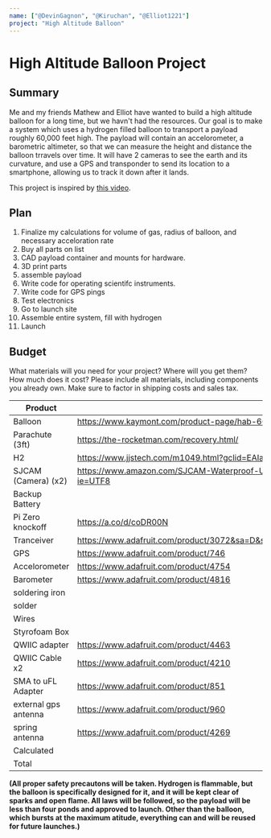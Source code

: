 ```yaml
---
name: ["@DevinGagnon", "@Kiruchan", "@Elliot1221"]
project: "High Altitude Balloon"
---
```


# High Altitude Balloon Project



## Summary

Me and my friends Mathew  and Elliot have wanted to build a high altitude balloon for a long time, but we havn't had the resources.
Our goal is to make a system which uses a hydrogen filled balloon to transport a payload roughly 60,000 feet high. The payload will contain an accelorometer, a 
barometric altimeter, so that we can measure the height and distance the balloon trravels over time. It will have 2 cameras to see the earth and its curvature, and 
use a GPS and transponder to send its location to a smartphone, allowing us to track it down after it lands.

This project is inspired by [this video](https://www.youtube.com/watch?v=-QudqzI2iKk).

## Plan

1. Finalize my calculations for volume of gas, radius of balloon, and necessary acceloration rate
2. Buy all parts on list
3. CAD payload container and mounts for hardware.
5. 3D print parts
6. assemble payload
7. Write code for operating scientifc instruments.
8. Write code for GPS pings
8. Test electronics
9. Go to launch site
10. Assemble entire system, fill with hydrogen
11. Launch




## Budget

What materials will you need for your project? Where will you get them? How much does it cost? Please include all materials, including components you already own. Make sure to factor in shipping costs and sales tax.

| Product             | Supplier/Link                                                                                                               | Cost |
| ------------------- | --------------------------------------------------------------------------------------------------------------------------- |----  |
| Balloon             | https://www.kaymont.com/product-page/hab-600	                                                                              | 50   |
| Parachute (3ft)    	| https://the-rocketman.com/recovery.html/	                                                                                  | 45   |
| H2                	| https://www.jjstech.com/m1049.html?gclid=EAIaIQobChMI4Ley26HL_AIVhiytBh3rIQIpEAQYASABEgL_O_D_BwE	                          | 200  |
| SJCAM (Camera) (x2)	| https://www.amazon.com/SJCAM-Waterproof-Underwater-Snorkeling-Camcorder/dp/B09GB1LN8V/ref=cm_cr_arp_d_product_top?ie=UTF8 	| 100  |
| Backup Battery		  |                                                                                                                             | 0    |
| Pi Zero knockoff    | https://a.co/d/coDR00N	                                                                                                    | 40   |
| Tranceiver	        | https://www.adafruit.com/product/3072&sa=D&source=editors&ust=1673849741688834&usg=AOvVaw3vQ0OIFJSOrS51a8DGk5np	            | 20   |
| GPS                	| https://www.adafruit.com/product/746	                                                                                      | 30   |
| Accelorometer	      | https://www.adafruit.com/product/4754	                                                                                      | 25   |
| Barometer	          | https://www.adafruit.com/product/4816	                                                                                      | 11   |
| soldering iron		  |                                                                                                                             | 0    |
| solder	            |                                                                                                                             | 0    |
| Wires	              |                                                                                                                             |	0    |
| Styrofoam Box	      |                                                                                                                             | 0    |
| QWIIC adapter	      | https://www.adafruit.com/product/4463	                                                                                      | 3    |
| QWIIC Cable x2	    | https://www.adafruit.com/product/4210	                                                                                      | 2    |
| SMA to uFL Adapter	| https://www.adafruit.com/product/851	                                                                                      | 4    |
| external gps antenna| https://www.adafruit.com/product/960	                                                                                      | 20   |
| spring antenna      | https://www.adafruit.com/product/4269	                                                                                      | 1    |
| Calculated          |                                                                                                                             | 73   |
| Total               |                                                                                                                             | 625  |


**(All proper safety precautons will be taken. Hydrogen is flammable, but the balloon is specifically designed for it, and it will be kept clear of sparks and open flame. All laws will be followed, so the payload will be less than four ponds and approved to launch. Other than the balloon, which bursts at the maximum atitude, everything can and will be reused for future launches.)**
